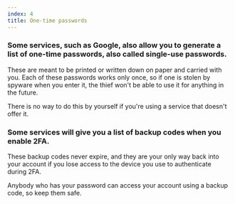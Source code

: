 ```yaml
---
index: 4
title: One-time passwords
---
```

### Some services, such as Google, also allow you to generate a list of one-time passwords, also called single-use passwords. 

These are meant to be printed or written down on paper and carried with you. Each of these passwords works only once, so if one is stolen by spyware when you enter it, the thief won't be able to use it for anything in the future.

There is no way to do this by yourself if you're using a service that doesn't offer it.

### Some services will give you a list of backup codes when you enable 2FA. 

These backup codes never expire, and they are your only way back into your account if you lose access to the device you use to authenticate during 2FA. 

Anybody who has your password can access your account using a backup code, so keep them safe.